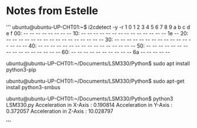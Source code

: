 # Notes from Estelle

'''
ubuntu@ubuntu-UP-CHT01:~$ i2cdetect -y -r 1
     0  1  2  3  4  5  6  7  8  9  a  b  c  d  e  f
00:                         -- -- -- -- -- -- -- -- 
10: -- -- -- -- -- -- -- -- -- -- -- -- -- -- 1e -- 
20: -- -- -- -- -- -- -- -- -- -- -- -- -- -- -- -- 
30: -- -- -- -- -- -- -- -- -- -- -- -- -- -- -- -- 
40: -- -- -- -- -- -- -- -- -- -- -- -- -- -- -- -- 
50: -- -- -- -- -- -- -- -- -- -- -- -- -- -- -- -- 
60: -- -- -- -- -- -- -- -- -- -- 6a -- -- -- -- -- 


ubuntu@ubuntu-UP-CHT01:~/Documents/LSM330/Python$ sudo apt install python3-pip

ubuntu@ubuntu-UP-CHT01:~/Documents/LSM330/Python$ sudo apt-get install python3-smbus

ubuntu@ubuntu-UP-CHT01:~/Documents/LSM330/Python$ python3 LSM330.py 
Acceleration in X-Axis : 0.190814
Acceleration in Y-Axis : 0.372057
Acceleration in Z-Axis : 10.028797

'''
